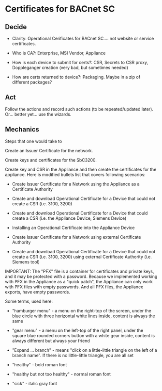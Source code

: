 # Certificates for BACnet SC
## Decide
* Clarity: Operational Cerificates for BACnet SC.... not website or service certificates.
  
* Who is CA?:  Enterprise, MSI Vendor, Appliance
* How is each device to submit for certs?: CSR, Secrets to CSR proxy, Doppleganger creation (very bad, but sometimes needed)
* How are certs returned to device?: Packaging. Maybe in a zip of different packages?

## Act
Follow the actions and record such actions (to be repeated/updated later).
Or... better yet... use the wizards.


## Mechanics
Steps that one would take to

Create an Issuer Certificate for the network.

Create keys and certificates for the SbC3200.

Create key and CSR in the Appliance and then create the certificates for the appliance.
Here is modified bullets list that covers following scenarios:

- Create Issuer Certificate for a Network using the Appliance as a Certificate Authority

- Create and download Operational Certificate for a Device that could not create a CSR (i.e. 3100, 3200)

- Create and download Operational Certificate for a Device that could create a CSR (i.e. the Appliance Device, Siemens Device)

- Installing an Operational Certificate into the Appliance Device

- Create Issuer Certificate for a Network using external Certificate Authority

- Create and download Operational Certificate for a Device that could not create a CSR (i.e. 3100, 3200) using external Certificate Authority (i.e. Siemens tool)

IMPORTANT: The "PFX" file is a container for certificates and private keys, and it may be protected with a password. Because we implemented working with PFX in the Appliance as a "quick patch", the Appliance can only work with PFX files with empty passwords. And all PFX files, the Appliance exports, have empty passwords. 

Some terms, used here:

 - "hamburger menu" - a menu on the right-top of the screen, under the blue circle with three horizontal white lines inside, content is always the same
   
 - "gear menu" - a menu on the left-top of the right panel, under the square blue rounded corners button with a white gear inside, content is always different but always your friend
 - "Expand ... branch" - means "click on a little-little triangle on the left of a branch name". If there is no little-little triangle, you are all set
 - "healthy" - bold roman font
 - "healthy but not too healthy" - normal roman font
 - "sick" - italic gray font
